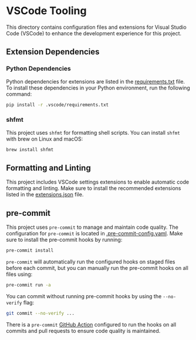# VSCode Tooling

This directory contains configuration files and extensions for Visual Studio Code (VSCode) to
enhance the development experience for this project.

## Extension Dependencies

### Python Dependencies

Python dependencies for extensions are listed in the [requirements.txt](./requirements.txt) file. To install these
dependencies in your Python environment, run the following command:

```bash
pip install -r .vscode/requirements.txt
```

### shfmt

This project uses `shfmt` for formatting shell scripts. You can install `shfmt` with brew on Linux and macOS:

```bash
brew install shfmt
```

## Formatting and Linting

This project includes VSCode settings extensions to enable automatic code formatting and linting. Make sure to
install the recommended extensions listed in the [extensions.json](./extensions.json) file.

## pre-commit

This project uses `pre-commit` to manage and maintain code quality. The configuration for `pre-commit` is located in [.pre-commit-config.yaml](../.pre-commit-config.yaml). Make sure to install the pre-commit hooks by running:

```bash
pre-commit install
```

`pre-commit` will automatically run the configured hooks on staged files before each commit, but you can manually run the pre-commit hooks on all files using:

```bash
pre-commit run -a
```

You can commit without running pre-commit hooks by using the `--no-verify` flag:

```bash
git commit --no-verify ...
```

There is a `pre-commit` [GitHub Action](../.github/workflows/pre-commit.yaml) configured to run the hooks on all commits and pull requests to ensure code quality is maintained.
